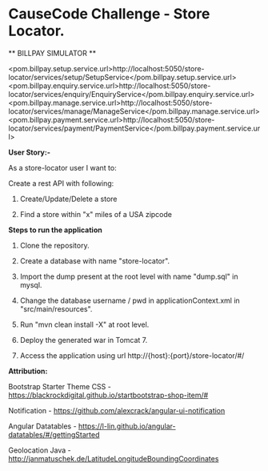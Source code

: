 #  CauseCode Challenge - Store Locator. 

** BILLPAY SIMULATOR **

<pom.billpay.setup.service.url>http://localhost:5050/store-locator/services/setup/SetupService</pom.billpay.setup.service.url>
<pom.billpay.enquiry.service.url>http://localhost:5050/store-locator/services/enquiry/EnquiryService</pom.billpay.enquiry.service.url>
<pom.billpay.manage.service.url>http://localhost:5050/store-locator/services/manage/ManageService</pom.billpay.manage.service.url>
<pom.billpay.payment.service.url>http://localhost:5050/store-locator/services/payment/PaymentService</pom.billpay.payment.service.url>
				
**User Story:-**

As a store-locator user I want to: 

Create a rest API with following:

1. Create/Update/Delete a store

2. Find a store within "x" miles of a USA zipcode

**Steps to run the application**

1. Clone the repository.

2. Create a database with name "store-locator".

3. Import the dump present at the root level with name "dump.sql" in mysql.

4. Change the database username / pwd in applicationContext.xml in "src/main/resources".

5. Run "mvn clean install -X" at root level.

6. Deploy the generated war in Tomcat 7.

7. Access the application using url http://{host}:{port}/store-locator/#/

**Attribution:**

Bootstrap Starter Theme CSS - https://blackrockdigital.github.io/startbootstrap-shop-item/# 

Notification - https://github.com/alexcrack/angular-ui-notification

Angular Datatables - https://l-lin.github.io/angular-datatables/#/gettingStarted

Geolocation Java - http://janmatuschek.de/LatitudeLongitudeBoundingCoordinates